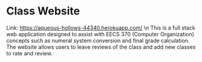 # Class Website
Link: https://aqueous-hollows-44340.herokuapp.com/ \n
This is a full stack web application designed to assist with EECS 370 (Computer Organization) concepts such as numeral system conversion and final grade calculation. The website allows users to leave reviews of the class and add new classes to rate and review.

